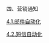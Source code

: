 四、营销通知

[4.1.邮件自动化](/04.marketing_notification/4.1.邮件自动化.html)

[4.2.短信自动化](/04.marketing_notification/4.2.短信自动化.html)

